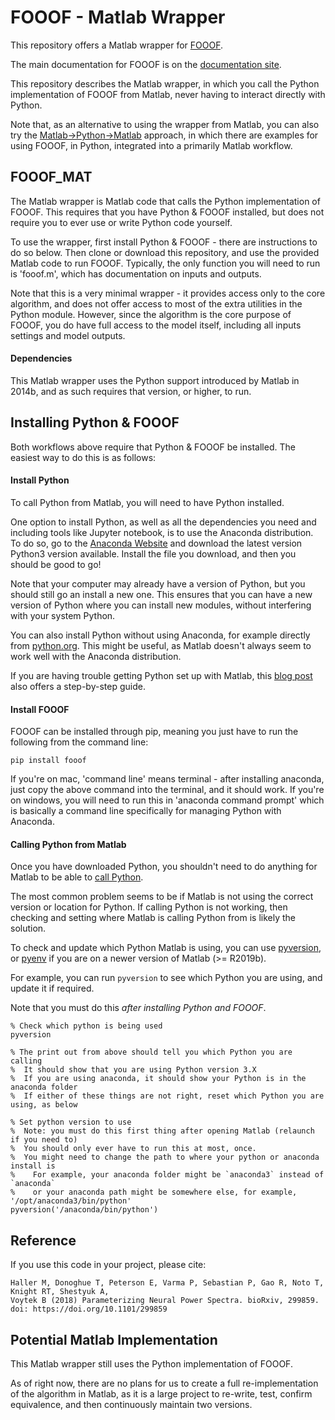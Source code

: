 # FOOOF - Matlab Wrapper

This repository offers a Matlab wrapper for [FOOOF](https://github.com/fooof-tools/fooof).

The main documentation for FOOOF is on the [documentation site](https://fooof-tools.github.io/fooof/).

This repository describes the Matlab wrapper, in which you call the Python implementation of FOOOF from Matlab, never having to interact directly with Python.

Note that, as an alternative to using the wrapper from Matlab, you can also try the
[Matlab->Python->Matlab](https://github.com/fooof-tools/mat_py_mat)
approach, in which there are examples for using FOOOF, in Python, integrated into a primarily Matlab workflow.

## FOOOF_MAT

The Matlab wrapper is Matlab code that calls the Python implementation of FOOOF. This requires that you have Python & FOOOF installed, but does not require you to ever use or write Python code yourself.

To use the wrapper, first install Python & FOOOF - there are instructions to do so below. Then clone or download this repository, and use the provided Matlab code to run FOOOF. Typically, the only function you will need to run is 'fooof.m', which has documentation on inputs and outputs.

Note that this is a very minimal wrapper - it provides access only to the core algorithm, and does not offer access to most of the extra utilities in the Python module. However, since the algorithm is the core purpose of FOOOF, you do have full access to the model itself, including all inputs settings and model outputs.

#### Dependencies

This Matlab wrapper uses the Python support introduced by Matlab in 2014b, and as such requires that version, or higher, to run.

## Installing Python & FOOOF

Both workflows above require that Python & FOOOF be installed. The easiest way to do this is as follows:

#### Install Python

To call Python from Matlab, you will need to have Python installed.

One option to install Python, as well as all the dependencies you need and including tools like Jupyter notebook, is to use the Anaconda distribution. To do so, go to the [Anaconda Website](https://www.anaconda.com/download/) and download the latest version Python3 version available. Install the file you download, and then you should be good to go!

Note that your computer may already have a version of Python, but you should still go an install a new one. This ensures that you can have a new version of Python where you can install new modules, without interfering  with your system Python.

You can also install Python without using Anaconda, for example directly from [python.org](https://www.python.org/downloads/). This might be useful, as Matlab doesn't always seem to work well with the Anaconda distribution.

If you are having trouble getting Python set up with Matlab, this
[blog post](https://irenevigueguix.wordpress.com/2020/03/25/loading-python-into-matlab/)
also offers a step-by-step guide.

#### Install FOOOF

FOOOF can be installed through pip, meaning you just have to run the following from the command line:

`pip install fooof`

If you're on mac, 'command line' means terminal - after installing anaconda, just copy the above command into the terminal, and it should work. If you're on windows, you will need to run this in 'anaconda command prompt' which is basically a command line specifically for managing Python with Anaconda.

#### Calling Python from Matlab

Once you have downloaded Python, you shouldn't need to do anything for Matlab to be able to
[call Python](https://www.mathworks.com/help/matlab/call-python-libraries.html).

The most common problem seems to be if Matlab is not using the correct version or location for Python. If calling Python is not working, then checking and setting where Matlab is calling Python from is likely the solution.

To check and update which Python Matlab is using, you can use
[pyversion](https://www.mathworks.com/help/matlab/ref/pyversion.html), or
[pyenv](https://www.mathworks.com/help/matlab/ref/pyenv.html)
if you are on a newer version of Matlab (>= R2019b).

For example, you can run `pyversion` to see which Python you are using, and update it if required.

Note that you must do this _after installing Python and FOOOF_.
```
% Check which python is being used
pyversion

% The print out from above should tell you which Python you are calling
%  It should show that you are using Python version 3.X
%  If you are using anaconda, it should show your Python is in the anaconda folder
%  If either of these things are not right, reset which Python you are using, as below

% Set python version to use
%  Note: you must do this first thing after opening Matlab (relaunch if you need to)
%  You should only ever have to run this at most, once.
%  You might need to change the path to where your python or anaconda install is
%    For example, your anaconda folder might be `anaconda3` instead of `anaconda`
%    or your anaconda path might be somewhere else, for example, '/opt/anaconda3/bin/python'
pyversion('/anaconda/bin/python')
```

## Reference

If you use this code in your project, please cite:

    Haller M, Donoghue T, Peterson E, Varma P, Sebastian P, Gao R, Noto T, Knight RT, Shestyuk A,
    Voytek B (2018) Parameterizing Neural Power Spectra. bioRxiv, 299859.
    doi: https://doi.org/10.1101/299859

## Potential Matlab Implementation

This Matlab wrapper still uses the Python implementation of FOOOF.

As of right now, there are no plans for us to create a full re-implementation of the algorithm in Matlab, as it is a large project to re-write, test, confirm equivalence, and then continuously maintain two versions.

